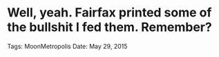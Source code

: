 # Well, yeah. Fairfax printed some of the bullshit I fed them. Remember?

Tags: MoonMetropolis
Date: May 29, 2015